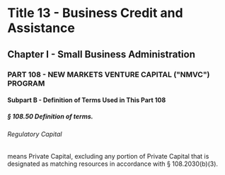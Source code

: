 
# Title 13 - Business Credit and Assistance
## Chapter I - Small Business Administration
### PART 108 - NEW MARKETS VENTURE CAPITAL ("NMVC") PROGRAM
#### Subpart B - Definition of Terms Used in This Part 108
##### § 108.50 Definition of terms.
###### Regulatory Capital

means Private Capital, excluding any portion of Private Capital that is designated as matching resources in accordance with § 108.2030(b)(3).
